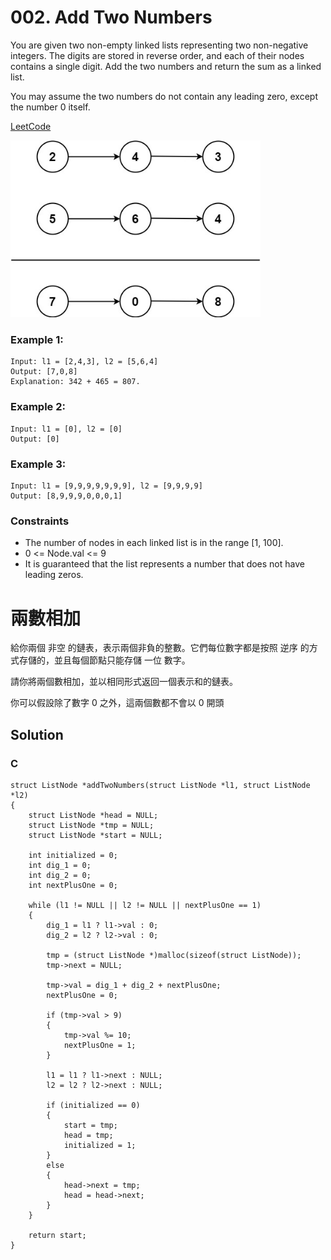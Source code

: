 # 002. Add Two Numbers
You are given two non-empty linked lists representing two non-negative integers. The digits are stored in reverse order, and each of their nodes contains a single digit. Add the two numbers and return the sum as a linked list.

You may assume the two numbers do not contain any leading zero, except the number 0 itself.

[LeetCode](https://leetcode.com/problems/add-two-numbers/)

<img src="img/002.JPG" width = "400"/>

### Example 1:
```
Input: l1 = [2,4,3], l2 = [5,6,4]
Output: [7,0,8]
Explanation: 342 + 465 = 807.
```
### Example 2:
```
Input: l1 = [0], l2 = [0]
Output: [0]
```
### Example 3:
```
Input: l1 = [9,9,9,9,9,9,9], l2 = [9,9,9,9]
Output: [8,9,9,9,0,0,0,1]
```

### Constraints
* The number of nodes in each linked list is in the range [1, 100].
* 0 <= Node.val <= 9
* It is guaranteed that the list represents a number that does not have leading zeros.


#  兩數相加
給你兩個 非空 的鏈表，表示兩個非負的整數。它們每位數字都是按照 逆序 的方式存儲的，並且每個節點只能存儲 一位 數字。

請你將兩個數相加，並以相同形式返回一個表示和的鏈表。

你可以假設除了數字 0 之外，這兩個數都不會以 0 開頭

## Solution  

### C

```
struct ListNode *addTwoNumbers(struct ListNode *l1, struct ListNode *l2)
{
    struct ListNode *head = NULL;
    struct ListNode *tmp = NULL;
    struct ListNode *start = NULL;

    int initialized = 0;
    int dig_1 = 0;
    int dig_2 = 0;
    int nextPlusOne = 0;

    while (l1 != NULL || l2 != NULL || nextPlusOne == 1)
    {
        dig_1 = l1 ? l1->val : 0;
        dig_2 = l2 ? l2->val : 0;

        tmp = (struct ListNode *)malloc(sizeof(struct ListNode));
        tmp->next = NULL;

        tmp->val = dig_1 + dig_2 + nextPlusOne;
        nextPlusOne = 0;

        if (tmp->val > 9)
        {
            tmp->val %= 10;
            nextPlusOne = 1;
        }

        l1 = l1 ? l1->next : NULL;
        l2 = l2 ? l2->next : NULL;

        if (initialized == 0)
        {
            start = tmp;
            head = tmp;
            initialized = 1;
        }
        else
        {
            head->next = tmp;
            head = head->next;
        }
    }

    return start;
}
```


